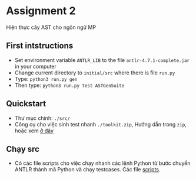 # Assignment 2
Hiện thực cây AST cho ngôn ngữ MP

## First intstructions

+ Set environment variable `ANTLR_LIB` to the file `antlr-4.7.1-complete.jar` in your computer
+ Change current directory to `initial/src` where there is file `run.py`
+ Type: `python3 run.py gen` 
+ Then type: `python3 run.py test ASTGenSuite`


## Quickstart
+ Thư mục chính: `./src/`
+ Công cụ cho việc sinh test nhanh `./toolkit.zip`, Hướng dẫn trong `zip`, hoặc xem [ở đây]("./toolkit/README.md")

## Chạy src

+ Có các file scripts cho việc chạy nhanh các lệnh Python từ bước chuyển ANTLR thành mã Python và chạy testcases. Các file [scripts]("./src/scripts/README.md").
